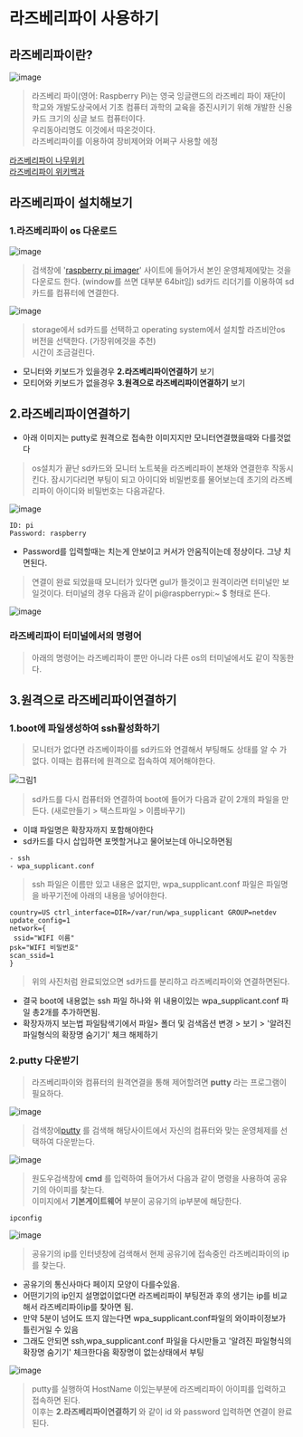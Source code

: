 # 라즈베리파이 사용하기

## 라즈베리파이란?
![image](https://user-images.githubusercontent.com/76804251/130781260-52b600cd-d1d4-40b6-84c7-03aca8f1294a.png)

> 라즈베리 파이(영어: Raspberry Pi)는 영국 잉글랜드의 라즈베리 파이 재단이 학교와 개발도상국에서 
> 기초 컴퓨터 과학의 교육을 증진시키기 위해 개발한 신용카드 크기의 싱글 보드 컴퓨터이다.  
> 우리동아리명도 이것에서 따온것이다.  
> 라즈베리파이를 이용하여 장비제어와 어쩌구 사용할 에정

[라즈베리파이 나무위키](https://ko.wikipedia.org/wiki/%EB%9D%BC%EC%A6%88%EB%B2%A0%EB%A6%AC_%ED%8C%8C%EC%9D%B4)  
[라즈베리파이 위키백과](https://namu.wiki/w/%EB%9D%BC%EC%A6%88%EB%B2%A0%EB%A6%AC%20%ED%8C%8C%EC%9D%B4(%EC%BB%B4%ED%93%A8%ED%84%B0))

## 라즈베리파이 설치해보기
### 1.라즈베리파이 os 다운로드

![image](https://user-images.githubusercontent.com/76804251/130781350-8b6a9ac1-931e-49d6-b85d-c1bc4603005a.png)

> 검색창에 '[raspberry pi imager](https://www.raspberrypi.org/software/)' 사이트에 들어가서 본인 운영체제에맞는 것을 다운로드 한다.  (window를 쓰면 대부분 64bit임)
> sd카드 리더기를 이용하여 sd카드를 컴퓨터에 연결한다.  

![image](https://user-images.githubusercontent.com/76804251/130782621-24c9d49b-f950-4689-93ec-583e0afabaf6.png)  
> storage에서 sd카드를 선택하고 operating system에서 설치할 라즈비안os 버전을 선택한다. (가장위에것을 추천)  
> 시간이 조금걸린다.

- 모니터와 키보드가 있을경우 **2.라즈베리파이연결하기** 보기
- 모티어와 키보드가 없을경우 **3.원격으로 라즈베리파이연결하기** 보기

## 2.라즈베리파이연결하기
- 아래 이미지는 putty로 원격으로 접속한 이미지지만 모니터연결했을때와 다를것없다
> os설치가 끝난 sd카드와 모니터 노트북을 라즈베리파이 본채와 연결한후 작동시킨다.
>  잠시기다리면 부팅이 되고 아이디와 비밀번호를 물어보는데 초기의 라즈베리파이 아이디와 비밀번호는 다음과같다. 
 
 ![image](https://user-images.githubusercontent.com/76804251/130816868-3d16f921-ee51-4f04-aff5-396cff8949d7.png)

```
ID: pi  
Password: raspberry  
```
- Password를 입력할때는 치는게 안보이고 커서가 안움직이는데 정상이다. 그냥 치면된다.
> 연결이 완료 되었을때 모니터가 있다면 gul가 뜰것이고 원격이라면 터미널만 보일것이다.
> 터미널의 경우 다음과 같이 pi@raspberrypi:~ $ 형태로 뜬다.

![image](https://user-images.githubusercontent.com/76804251/130817163-fcf7529d-2dec-40ea-9e9b-4530cf991e8b.png)

### 라즈베리파이 터미널에서의 명령어
> 아래의 명령어는 라즈베리파이 뿐만 아니라 다른 os의 터미널에서도 같이 작동한다.



## 3.원격으로 라즈베리파이연결하기
### 1.boot에 파일생성하여 ssh활성화하기

> 모니터가 없다면 라즈베이파이를 sd카드와 연결해서 부팅해도 상태를 알 수 가 없다.  이때는 컴퓨터에 원격으로 접속하여 제어해야한다.

![그림1](https://user-images.githubusercontent.com/76804251/130786560-e21b0570-6c76-4680-ab17-ab031395029c.png)


> sd카드를 다시 컴퓨터와 연결하여 boot에 들어가 다음과 같이 2개의 파일을 만든다. (새로만들기 > 택스트파일 > 이름바꾸기)
- 이떄 파일명은 확장자까지 포함해야한다
- sd카드를 다시 삽입하면 포멧할거냐고 물어보는데 아니오하면됨


```
- ssh  
- wpa_supplicant.conf
```   
> ssh 파일은 이름만 있고 내용은 없지만, wpa_supplicant.conf 파일은 파일명을 바꾸기전에 아래의 내용을 넣어야한다.


```
country=US ctrl_interface=DIR=/var/run/wpa_supplicant GROUP=netdev 
update_config=1 
network={
 ssid="WIFI 이름" 
psk="WIFI 비밀번호" 
scan_ssid=1 
}
```
> 위의 사진처럼 완료되었으면 sd카드를 분리하고 라즈베리파이와 연결하면된다.
- 결국 boot에 내용없는 ssh 파일 하나와 위 내용이있는 wpa_supplicant.conf 파일 총2개를 추가하면됨.
- 확장자까지 보는법 파일탐색기에서 파일> 폴더 및 검색옵션 변경 > 보기 > '알려진 파일형식의 확장명 숨기기' 체크 해제하기  
### 2.putty 다운받기
> 라즈베리파이와 컴퓨터의 원격연결을 통해 제어할려면 **putty** 라는 프로그램이 필요하다.

![image](https://user-images.githubusercontent.com/76804251/130787061-7c66896d-49e3-4407-b4bf-eda1cfb6ea26.png)

> 검색창에[putty](https://www.chiark.greenend.org.uk/~sgtatham/putty/latest.html) 를 검색해 해당사이트에서 자신의 컴퓨터와 맞는 운영체제를 선택하여 다운받는다.

![image](https://user-images.githubusercontent.com/76804251/130787746-13f89e34-30e3-489d-9caa-e6cf33f893a6.png)
> 원도우검색창에 **cmd** 를 입력하여 들어가서 다음과 같이 명령을 사용하여 공유기의 아이피를 찾는다.  
> 이미지에서 **기본게이트웨어** 부분이 공유기의 ip부분에 해당한다.
```
ipconfig
```

![image](https://user-images.githubusercontent.com/76804251/130788118-ad0c9bb9-55af-4e62-943c-a4274f297952.png)
> 공유기의 ip를 인터넷창에 검색해서 현제 공유기에 접속중인 라즈베리파이의 ip를 찾는다.  
- 공유기의 통신사마다 페이지 모양이 다를수있음.
- 어떤기기의 ip인지 설명없이없다면 라즈베리파이 부팅전과 후의 생기는 ip를 비교해서 라즈베리파이ip를 찾아면 됨.
- 만약 5분이 넘어도 뜨지 않는다면 wpa_supplicant.conf파일의 와이파이정보가 틀린거일 수 있음
- 그래도 안되면 ssh,wpa_supplicant.conf 파일을 다시만들고 '알려진 파일형식의 확장명 숨기기' 체크한다음 확장명이 없는상태에서  부팅

![image](https://user-images.githubusercontent.com/76804251/130788317-7bad6b6c-7ca6-4620-9da1-9348bc269962.png)
> putty를 실행하여 HostName 이있는부분에 라즈베리파이 아이피를 입력하고 접속하면 된다.  
> 이후는 **2.라즈베리파이연결하기** 와 같이 id 와 password 입력하면 연결이 완료된다.




